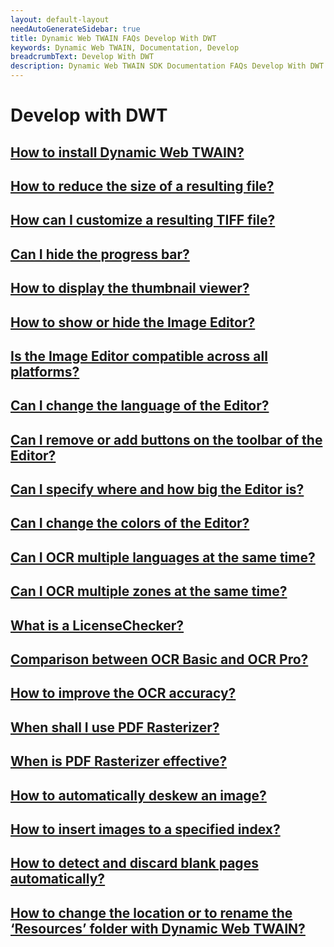 ```yaml
---
layout: default-layout
needAutoGenerateSidebar: true
title: Dynamic Web TWAIN FAQs Develop With DWT
keywords: Dynamic Web TWAIN, Documentation, Develop
breadcrumbText: Develop With DWT
description: Dynamic Web TWAIN SDK Documentation FAQs Develop With DWT
---
```


# Develop with DWT

## [How to install Dynamic Web TWAIN?]({{site.indepth}}faqs/develop/XXXXXXXXXXXXX.html)

## [How to reduce the size of a resulting file?]({{site.indepth}}faqs/develop/how-to-reduce-the-size-of-a-resulting-file.html)

## [How can I customize a resulting TIFF file?]({{site.indepth}}faqs/develop/how-can-I-customize-a-resulting-TIFF-file.html)

## [Can I hide the progress bar?]({{site.indepth}}faqs/develop/can-I-hide-the-progress-bar.html)

## [How to display the thumbnail viewer?]({{site.indepth}}faqs/develop/how-to-display-the-thumbnail-viewer.html)

## [How to show or hide the Image Editor?]({{site.indepth}}faqs/develop/How-to-show-or-hide-the-Image-Editor.html)

## [Is the Image Editor compatible across all platforms?]({{site.indepth}}faqs/develop/Is-the-Image-Editor-compatible-across-all-platforms.html)

## [Can I change the language of the Editor?]({{site.indepth}}faqs/develop/Can-I-change-the-language-of-the-Editor.html)

## [Can I remove or add buttons on the toolbar of the Editor?]({{site.indepth}}faqs/develop/Can-I-remove-or-add-buttons-on-the-toolbar-of-the-Editor.html)

## [Can I specify where and how big the Editor is?]({{site.indepth}}faqs/develop/Can-I-specify-where-and-how-big-the-Editor-is.html)

## [Can I change the colors of the Editor?]({{site.indepth}}faqs/develop/Can-I-change-the-colors-of-the-Editor.html)

## [Can I OCR multiple languages at the same time?]({{site.indepth}}faqs/develop/Can-I-OCR-multiple-languages-at-the-same-time.html)

## [Can I OCR multiple zones at the same time?]({{site.indepth}}faqs/develop/Can-I-OCR-multiple-zones-at-the-same-time.html)

## [What is a LicenseChecker?]({{site.indepth}}faqs/develop/What-is-a-LicenseChecker.html)

## [Comparison between OCR Basic and OCR Pro?]({{site.indepth}}faqs/develop/Comparison-between-OCR-Basic-and-OCR-Pro.html)

## [How to improve the OCR accuracy?]({{site.indepth}}faqs/develop/How-to-improve-the-OCR-accuracy.html)

## [When shall I use PDF Rasterizer?]({{site.indepth}}faqs/develop/When-shall-I-use-PDF-Rasterizer.html)

## [When is PDF Rasterizer effective?]({{site.indepth}}faqs/develop/When-is-PDF-Rasterizer-effective.html)

## [How to automatically deskew an image?]({{site.indepth}}faqs/develop/How-to-automatically-deskew-an-image.html)

## [How to insert images to a specified index?]({{site.indepth}}faqs/develop/How-to-insert-images-to-a-specified-index.html)

## [How to detect and discard blank pages automatically?]({{site.indepth}}faqs/develop/How-to-detect-and-discard-blank-pages-automatically.html)

## [How to change the location or to rename the ‘Resources’ folder with Dynamic Web TWAIN?]({{site.indepth}}faqs/develop/How-to-change-the-location-or-to-rename-the-Resources-folder-with-Dynamic-Web-TWAIN.html)






